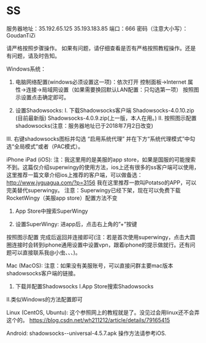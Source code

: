 # SS
服务器地址：35.192.65.125
            35.193.183.85
端口：666
密码（注意大小写）：GoudanTiZi

请严格按照步骤操作。
如果有问题，请仔细查看是否有严格按照教程操作。还是有问题，请及时告知。







Windows系统：
1.	电脑网络配置(windows必须设置这一项)：依次打开 控制面板->Internet 属性->连接->局域网设置（如果需要换回默认LAN配置：只勾选第一项）
按照图示设置点击确定即可。
 
2.	设置Shadowsocks:
I.	下载Shadowsocks客户端 Shadowsocks-4.0.10.zip (目前最新版) Shadowsocks-4.0.9.zip(上一版，本人在用。)
II.	按照图示配置shadowsocks(注意：服务器地址已于2018年7月2日改变)
 
III.	右键shadowsocks图标并勾选 “启用系统代理” 并在下方“系统代理模式”中勾选“全局模式”或者（PAC模式）。



iPhone iPad (iOS):
注：我这里用的是美服的app store，如果是国服的可能搜索不到。这篇仅介绍superwingy的使用方法，ios上还有很多的ss客户端可以使用，这里推荐一篇文章介绍ios上推荐的客户端，可以做备选：http://www.jyguagua.com/?p=3156
我在这里推荐一款叫Potatso的APP，可以完美替代superwingy。
注意：Superwingy已经下架，现在可以免费下载RocketWingy（美服app store）配置方法不变
1.	App Store中搜索SuperWingy
 
2.	设置SuperWingy:
进app后，点击右上角的”+”按键
 
按照图示配置
 完成后返回并连接即可(注：若是首次使用superwingy，点击大圆圈连接时会转到iphone通用设置中设置vpn，跟着iphone的提示做就行。还有问题可以直接联系我@小虫、、、)。











Mac (MacOS):
注意：如果没有美服账号，可以直接问群主要mac版本shadowsocks客户端的链接。
1.	下载并配置Shadowsocks
I.App Store搜索Shadowsocks
 
II.类似Windows的方法配置即可
 
 

Linux (CentOS, Ubuntu):
这个参照网上的教程就是了。没见过会用linux还不会弄这个的。
https://blog.csdn.net/wh211212/article/details/79165415

Android:
shadowsocks--universal-4.5.7.apk
操作方法请参考iOS.
